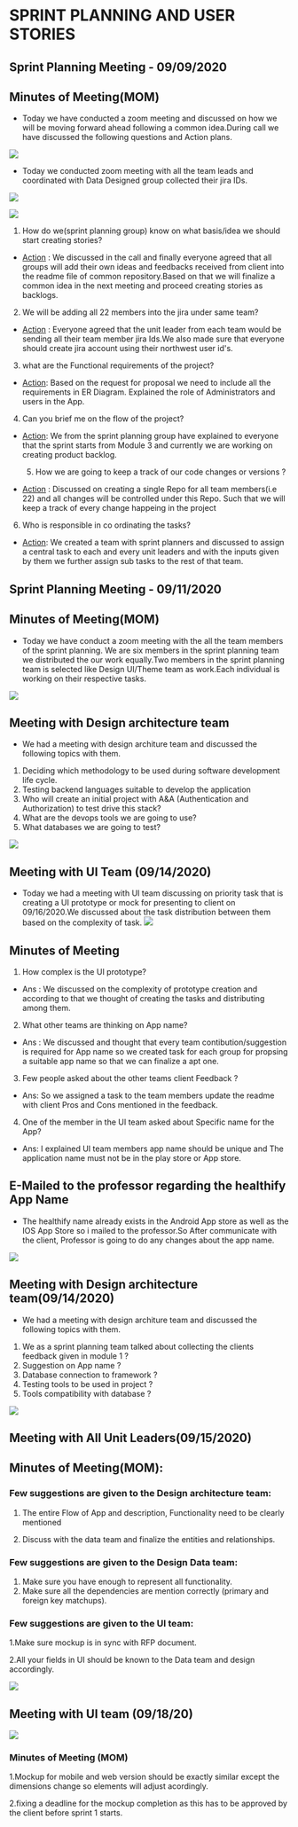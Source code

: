 
# SPRINT PLANNING AND USER STORIES
## Sprint Planning Meeting - 09/09/2020
## Minutes of Meeting(MOM)
- Today we have conducted a zoom meeting and discussed on how we will be moving forward ahead following a common idea.During call we have discussed the following questions and Action plans.

![](https://github.com/annie0sc/gdp_health_app/blob/master/Sprint%20Planning%20and%20UserStories/Meet_Sprint_Planning.PNG?raw=true)

- Today we conducted zoom meeting with all the team leads and coordinated with Data Designed group collected their jira IDs.

![](https://github.com/annie0sc/gdp_health_app/blob/master/Sprint%20Planning%20and%20UserStories/jira%20ids.png?raw=true)

![](https://github.com/annie0sc/gdp_health_app/blob/master/Sprint%20Planning%20and%20UserStories/jira2.png?raw=true)


1. How do we(sprint planning group) know on what basis/idea we should start creating stories?
  - <ins>Action</ins> : We discussed in the call and finally everyone agreed that all groups will add their own ideas and feedbacks received from client into the readme file of       common repository.Based on that we will finalize a common idea in the next meeting and proceed creating stories as backlogs.
  
2. We will be adding all 22 members into the jira under same team?
  - <ins>Action</ins> : Everyone agreed that the unit leader from each team would be sending all their team member jira Ids.We also made sure that everyone should create jira         account using their northwest user id's.
3. what are the Functional requirements of the project?
  - <ins>Action</ins>: Based on the request for proposal we need to include all the requirements in ER Diagram. Explained the role of Administrators and users in the App.
4. Can you brief me on the flow of the project?
- <ins>Action</ins>: We from the sprint planning group have explained to everyone that the sprint starts from Module 3 and currently we are    working on creating product   backlog.

  5. How we are going to keep a track of our code changes or versions ?
- <ins>Action</ins> : Discussed on creating a single Repo for all team members(i.e 22) and all changes will be controlled under this Repo. Such that we will keep a track of every change happeing in the project

6. Who is responsible in co ordinating the tasks?
- <ins>Action</ins>: We created a team with sprint planners and discussed to assign a central task to each and every unit leaders and with the inputs given by them we further assign sub tasks to the rest of that team. 

## Sprint Planning Meeting - 09/11/2020
## Minutes of Meeting(MOM)

- Today we have conduct a zoom meeting with the all the team members of the sprint planning. We are six members in the sprint planning team we distributed the our work equally.Two members in the sprint planning team is selected like Design UI/Theme team as work.Each individual is working on their respective tasks.

![](https://github.com/annie0sc/gdp_health_app/blob/master/Sprint%20Planning%20and%20UserStories/gdp%20module2%20zoom.png?raw=true)

## Meeting with Design architecture team 
- We had a meeting with design architure team and discussed the following topics with them.
1. Deciding which methodology to be used during software development life cycle.
2. Testing backend languages suitable to develop the application
3. Who will create an initial project with A&A (Authentication and Authorization) to test drive this stack?
4. What are the devops tools we are going to use?
5. What databases we are going to test?

![](https://raw.githubusercontent.com/annie0sc/gdp_health_app/master/Sprint%20Planning%20and%20UserStories/DesingArchMeetings/Screenshot%20(22).png)

## Meeting with UI Team (09/14/2020)
- Today we had a meeting with UI team discussing on priority task that is creating a UI prototype or mock for presenting to client on 09/16/2020.We discussed about the task distribution between them based on the complexity of task.
![](https://github.com/annie0sc/gdp_health_app/blob/master/Sprint%20Planning%20and%20UserStories/UI_Meeting_09142020.PNG?raw=true)
## Minutes of Meeting
1. How complex is the UI prototype?
- Ans : We discussed on the complexity of prototype creation and according to that we thought of creating the tasks and distributing among them.
2. What other teams are thinking on App name?
- Ans : We discussed and thought that every team contibution/suggestion is required for App name so we created task for each group for propsing a suitable app name so that we can finalize a apt one.
3. Few people asked about the other teams client Feedback ?
- Ans: So we assigned a task to the team members update the readme with client Pros and Cons mentioned in the feedback.
4. One of the member in the UI team asked about Specific name for the App?
- Ans: I explained UI team members app name should be unique and The application name must not be in the play store or App store.
## E-Mailed to the professor regarding the healthify App Name
- The healthify name already exists in the Android App store as well as the IOS App Store so i mailed to the professor.So After communicate with the client, Professor is going to do any changes about the app name.

![](https://github.com/annie0sc/gdp_health_app/blob/master/Sprint%20Planning%20and%20UserStories/Screenshot%20(37).png?raw=true)

## Meeting with Design architecture team(09/14/2020)
- We had a meeting with design architure team and discussed the following topics with them.
1. We as a sprint planning team talked about collecting the clients feedback given in module 1 ?
2. Suggestion on App name ?
3. Database connection to framework ?
4. Testing tools to be used in project ?
5. Tools compatibility with database ?

![](https://github.com/annie0sc/gdp_health_app/blob/master/Sprint%20Planning%20and%20UserStories/DesingArchMeetings/DesignArch0914.png)

## Meeting with All Unit Leaders(09/15/2020)

## Minutes of Meeting(MOM):

### Few suggestions are given to the Design architecture team:

1. The entire Flow of App and description, Functionality need to be clearly mentioned

2. Discuss with the data team and finalize the entities and relationships.

### Few suggestions are given to the Design Data team:

1. Make sure you have enough to represent all functionality.
2. Make sure all the dependencies are mention correctly (primary and foreign key matchups). 

### Few suggestions are given to the UI team:

1.Make sure mockup is in sync with RFP document.

2.All your fields in UI should be known to the Data team and design accordingly.


![](https://github.com/annie0sc/gdp_health_app/blob/master/Sprint%20Planning%20and%20UserStories/15thzoomwithunitleader.png?raw=true)

## Meeting with UI team (09/18/20)
![](https://github.com/annie0sc/gdp_health_app/blob/master/Sprint%20Planning%20and%20UserStories/UiTeamMeetin_09182020.jpeg?raw=true)

### Minutes of Meeting (MOM)
1.Mockup for mobile and web version should be exactly similar except the dimensions change so elements will adjust acordingly.

2.fixing a deadline for the mockup completion as this has to be approved by the client before sprint 1 starts.



